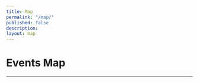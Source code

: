 ```yaml
---
title: Map
permalink: "/map/"
published: false
description: 
layout: map
---
```


# Events Map

---
